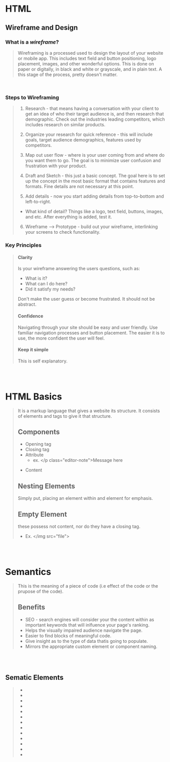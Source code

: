 # HTML

## Wireframe and Design

### What is a *wireframe*?

> Wireframing is a processed used to design the layout of your website or mobile app. This includes text field and button positioning, logo placement, images, and other wonderful options. This is done on paper or digitally, in black and white or grayscale, and in plain text. A this stage of the process, pretty doesn't matter.

<br/>

### Steps to Wireframing

> 1. Research - that means having a conversation with your client to get an idea of who their target audience is, and then research that demographic. Check out the industries leading competitors, which includes research on similar products.
>
> 2. Organize your research for quick reference - this will include goals, target audience demographics, features used by competitors.
>
> 3. Map out user flow - where is your user coming from and where do you want them to go. The goal is to minimize user confusion and frustration with your product.
>
> 4. Draft and Sketch - this just a basic concept. The goal here is to set up the concept in the most basic format that contains features and formats. Fine details are not necessary at this point.
>
> 5. Add details - now you start adding details from top-to-bottom and left-to-right.
>
>   - What kind of detail? Things like a logo, text field, buttons, images, and etc. After everything is added, test it.
>
> 6. Wireframe --> Prototype - build out your wireframe, interlinking your screens to check functionality.

### Key Principles

> #### Clarity
>
> Is your wireframe answering the users questions, such as:
> - What is it?
> - What can I do here?
> - Did it satisfy my needs?
>
> Don't make the user guess or become frustrated. It should not be abstract.
>
> #### Confidence
>
> Navigating through your site should be easy and user friendly. Use familiar navigation processes and button placement. The easier it is to use, the more confident the user will feel. 
>
> #### Keep it simple
>
> This is self explanatory.

<br/><br/>
# HTML Basics

> It is a markup language that gives a website its structure. It consists of elements and tags to give it that structure.
>
> ## Components
>
> - Opening tag
> - Closing tag
> - Attribute
>   - ex. </p class="editor-note">Message here</p>
> - Content
>
> ## Nesting Elements
>
>Simply put, placing an element within and element for emphasis.
>
> ## Empty Element
>
>these possess not content, nor do they have a closing tag.
>   - Ex. </img src="file">
>
<br/><br/>
# Semantics

>This is the meaning of a piece of code (i.e effect of the code or the prupose of the code).
>
> ## Benefits
>
> - SEO - search engines will consider your the content within as important keywords that will inlfuence your page's ranking.
> - Helps the visually impaired audience navigate the page.
> - Easier to find blocks of meaningful code.
> - Give insight as to the type of data thatis going to populate.
> - Mirrors the appropriate custom element or component naming.
>
<br/><br/>
## Sematic Elements
>
> - </article>
> - </aside>
> - </details>
> - </figcaption>
> - </figure>
> - </footer>
> - </header>
> - </main>
> - </mark>
> - </nav>
> - </section>
> - </summary>
> - </time>

